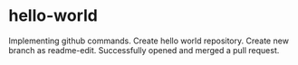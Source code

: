 # hello-world
Implementing github commands. Create hello world repository.
Create new branch as readme-edit. 
Successfully opened and merged a pull request.
